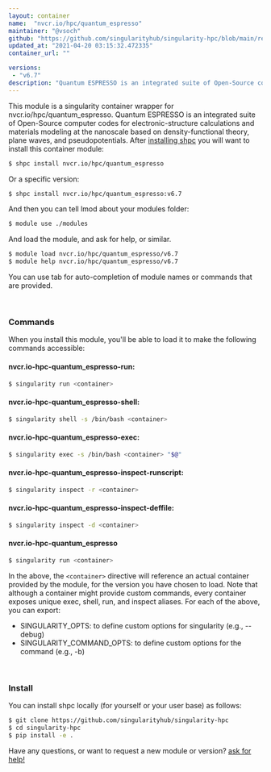 ```yaml
---
layout: container
name:  "nvcr.io/hpc/quantum_espresso"
maintainer: "@vsoch"
github: "https://github.com/singularityhub/singularity-hpc/blob/main/registry/nvcr.io/hpc/quantum_espresso/container.yaml"
updated_at: "2021-04-20 03:15:32.472335"
container_url: ""

versions:
 - "v6.7"
description: "Quantum ESPRESSO is an integrated suite of Open-Source computer codes for electronic-structure calculations and materials modeling at the nanoscale based on density-functional theory, plane waves, and pseudopotentials."
---
```


This module is a singularity container wrapper for nvcr.io/hpc/quantum_espresso.
Quantum ESPRESSO is an integrated suite of Open-Source computer codes for electronic-structure calculations and materials modeling at the nanoscale based on density-functional theory, plane waves, and pseudopotentials.
After [installing shpc](#install) you will want to install this container module:

```bash
$ shpc install nvcr.io/hpc/quantum_espresso
```

Or a specific version:

```bash
$ shpc install nvcr.io/hpc/quantum_espresso:v6.7
```

And then you can tell lmod about your modules folder:

```bash
$ module use ./modules
```

And load the module, and ask for help, or similar.

```bash
$ module load nvcr.io/hpc/quantum_espresso/v6.7
$ module help nvcr.io/hpc/quantum_espresso/v6.7
```

You can use tab for auto-completion of module names or commands that are provided.

<br>

### Commands

When you install this module, you'll be able to load it to make the following commands accessible:

#### nvcr.io-hpc-quantum_espresso-run:

```bash
$ singularity run <container>
```

#### nvcr.io-hpc-quantum_espresso-shell:

```bash
$ singularity shell -s /bin/bash <container>
```

#### nvcr.io-hpc-quantum_espresso-exec:

```bash
$ singularity exec -s /bin/bash <container> "$@"
```

#### nvcr.io-hpc-quantum_espresso-inspect-runscript:

```bash
$ singularity inspect -r <container>
```

#### nvcr.io-hpc-quantum_espresso-inspect-deffile:

```bash
$ singularity inspect -d <container>
```



#### nvcr.io-hpc-quantum_espresso

```bash
$ singularity run <container>
```


In the above, the `<container>` directive will reference an actual container provided
by the module, for the version you have chosen to load. Note that although a container
might provide custom commands, every container exposes unique exec, shell, run, and
inspect aliases. For each of the above, you can export:

 - SINGULARITY_OPTS: to define custom options for singularity (e.g., --debug)
 - SINGULARITY_COMMAND_OPTS: to define custom options for the command (e.g., -b)

<br>
  
### Install

You can install shpc locally (for yourself or your user base) as follows:

```bash
$ git clone https://github.com/singularityhub/singularity-hpc
$ cd singularity-hpc
$ pip install -e .
```

Have any questions, or want to request a new module or version? [ask for help!](https://github.com/singularityhub/singularity-hpc/issues)